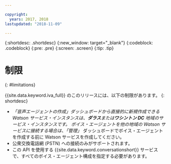 ```yaml
---

copyright:
  years: 2017, 2018
lastupdated: "2018-11-09"

---
```


{:shortdesc: .shortdesc}
{:new_window: target="_blank"}
{:codeblock: .codeblock}
{:pre: .pre}
{:screen: .screen}
{:tip: .tip}

# 制限
{: #limitations}

{{site.data.keyword.iva_full}} のこのリリースには、以下の制限があります。
{: shortdesc}

* _「音声エージェントの作成」_ダッシュボードから直接的に新規作成できる Watson サービス・インスタンスは、**ダラス**または**ワシントン DC** 地域のサービス・インスタンスです。 ボイス・エージェントを他の地域の Watson サービスに接続する場合は、_「管理」_ ダッシュボードでボイス・エージェントを作成する前に Watson サービスを作成してください。
* 公衆交換電話網 (PSTN) への接続のみがサポートされます。
* この API を使用する {{site.data.keyword.conversationshort}} サービスで、すべてのボイス・エージェント構成を指定する必要があります。
